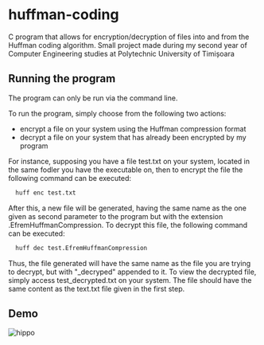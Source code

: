 # huffman-coding
C program that allows for encryption/decryption of files into and from the Huffman coding algorithm. Small project made during my second year of Computer Engineering studies at Polytechnic University of Timișoara

## Running the program

The program can only be run via the command line.

To run the program, simply choose from the following two actions:
 - encrypt a file on your system using the Huffman compression format
 - decrypt a file on your system that has already been encrypted by my program

For instance, supposing you have a file test.txt on your system, located in the same fodler you have the executable on, then to encrypt the file the following command can be executed:
```bash
  huff enc test.txt
```

After this, a new file will be generated, having the same name as the one given as second parameter to the program but with the extension .EfremHuffmanCompression. To decrypt this file, the following command can be executed:
```bash
  huff dec test.EfremHuffmanCompression
```
Thus, the file generated will have the same name as the file you are trying to decrypt, but with "_decryped" appended to it. To view the decrypted file, simply access test_decrypted.txt on your system. The file should have the same content as the text.txt file given in the first step.
## Demo

![hippo](https://lh3.googleusercontent.com/fife/AAWUweWt3Nl6Qelrbvv_lclqvRu2Ohq3nBRwJX1EM6kJ5DENkCWW8HnthohxqJlPs0VcB59ewWLoIFPWF4PTGruaqvddD-sImEGoyAxCrsdBezfgaSrBQ8jSHurhZkTLhLwqW6raoO5U96xJcigiEIPnRrsMqsLjfo1J-3rXmZkO6LRMr5VKv4rSOCW1nB4sKO5usMhJ-VWSBx-vvAEQrJzwua8RxQh3EdC11GIWXU7OHA1NacFM2vINzZmLoBnE-zNU2ReuSWi3HTsUENHpmUxPaUpDk_Hqn0wIpDSu5cR63yuX4TUMe8qQMZedPNmCbbBnzQjpsfmPgmMMERIk-qrLOxX_sPr2R76ptJu7Sv7A_gYUH--rZn4gB0yOxV4gNXYFyH_X-LUCdNKBsMt-Ui5SBDoopZorSp0Q1dI9GXKAWfZniGWRohQnCtcPbVLYXlHgx3nxMRSVe8nB6scrJlEtu4FfdVV5PlfOzOzpsj1L-IN0mshHIpSLMRUam3QTxvaG6Gn-Mph__MYBzAhimnQ2VZdMHjFrAP936G583R7fwYj1BNnko7qhnhUBk8v-KpzuDWFL_HKO2yP3OCYVKm7QBp2xTyrcKbmZaaweBtdgdCh_Jg5midE1gNBnPu1xewwc0nw8oUawu82a45rflvEgczQ3GtaXMRiXBmdq38JvFnew6sJfh5f4c7GyLmznPUrAV2y1ggID5vryrJYZqrRD-Rw851xJBuEQgGdB3i6PxmiZa1cmB7ZNwsmck7phGMNAR6FFMlMSt3iEyXskXCw=w1920-h932)